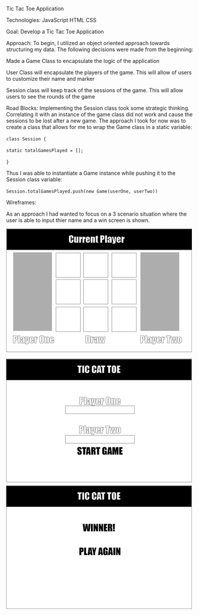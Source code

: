 Tic Tac Toe Application

Technologies:
JavaScript
HTML
CSS

Goal: Develop a Tic Tac Toe Application

Approach:
To begin, I utilized an object oriented approach towards structuring my data. The following decisions were made from the beginning:

Made a Game Class to encapsulate the logic of the application

User Class will encapsulate the players of the game. This will allow of users to customize their name and marker

Session class will keep track of the sessions of the game. This will allow users to see the rounds of the game

Road Blocks:
Implementing the Session class took some strategic thinking. Correlating it with an instance of the game class did not work and cause the sessions to be lost after a new game.
The approach I took for now was to create a class that allows for me to wrap the Game class in a static variable:

`class Session { `

`static totalGamesPlayed = [];`

`}`

Thus I was able to instantiate a Game instance while pushing it to the Session class variable:

`Session.totalGamesPlayed.push(new Game(userOne, userTwo))`

Wireframes:

As an approach I had wanted to focus on a 3 scenario situation where the user is able to input thier name and a win screen is shown.

![image info](images/wireframes.png)


